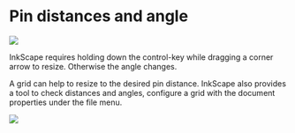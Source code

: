 Pin distances and angle
=======================

![](https://raw.githubusercontent.com/wiki/d-bl/TesseLaceD/scale.png)

InkScape requires holding down the control-key while dragging a corner arrow to resize. Otherwise the angle changes.

A grid can help to resize to the desired pin distance. InkScape also provides a tool to check distances and angles, configure a grid with the document properties under the file menu.

![](https://raw.githubusercontent.com/wiki/d-bl/TesseLaceD/measure.png)
